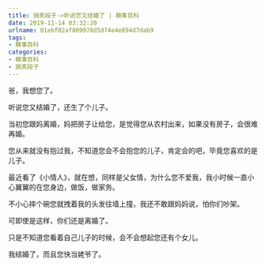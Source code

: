 ```yaml
---
title: 搞笑段子->听说您又结婚了 | 糗事百科
date: 2019-11-14 03:32:20
urlname: 01ebf02af809978d5d74e4e894d7dab9
tags: 
- 糗事百科
categories:
- 糗事百科
- 搞笑段子
---
```

爸，我想您了。

听说您又结婚了，还生了个儿子。

当初您跟妈离婚，妈把房子让给您，是觉得您从农村出来，如果没有房子，会很难再婚。

您从来就没有抱过我，不知道您会不会抱您的儿子，肯定会的吧，毕竟您喜欢的是儿子。

最近看了《小情人》，就在想，同样是父女情，为什么您不爱我，我小时候一直小心翼翼的在您身边，做饭，做家务。

不小心摔个碗您就拽着我的头发往墙上撞，我还不敢跟妈妈说，怕你们吵架。

可即使是这样，你们还是离婚了。

只是不知道您看着自己儿子的时候，会不会想起您还有个女儿。

我结婚了，而且您快当姥爷了。


